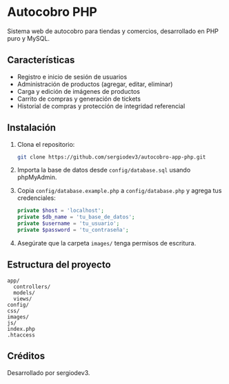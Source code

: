 # Autocobro PHP

Sistema web de autocobro para tiendas y comercios, desarrollado en PHP puro y MySQL.

## Características

- Registro e inicio de sesión de usuarios
- Administración de productos (agregar, editar, eliminar)
- Carga y edición de imágenes de productos
- Carrito de compras y generación de tickets
- Historial de compras y protección de integridad referencial

## Instalación

1. Clona el repositorio:
   ```bash
   git clone https://github.com/sergiodev3/autocobro-app-php.git
   ```
2. Importa la base de datos desde `config/database.sql` usando phpMyAdmin.
3. Copia `config/database.example.php` a `config/database.php` y agrega tus credenciales:

   ```php
   private $host = 'localhost';
   private $db_name = 'tu_base_de_datos';
   private $username = 'tu_usuario';
   private $password = 'tu_contraseña';
   ```

4. Asegúrate que la carpeta `images/` tenga permisos de escritura.

## Estructura del proyecto

```
app/
  controllers/
  models/
  views/
config/
css/
images/
js/
index.php
.htaccess
```

## Créditos

Desarrollado por sergiodev3.
